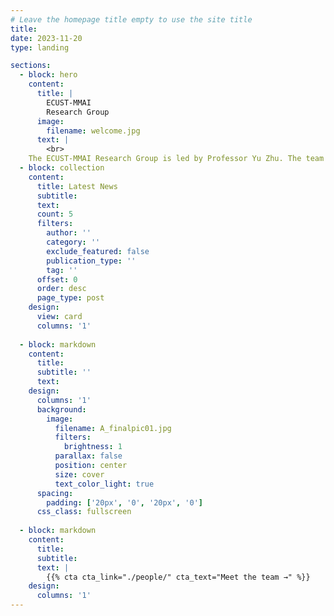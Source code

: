 ```yaml
---
# Leave the homepage title empty to use the site title
title:
date: 2023-11-20
type: landing

sections:
  - block: hero
    content:
      title: |
        ECUST-MMAI
        Research Group
      image:
        filename: welcome.jpg
      text: |
        <br>
    The ECUST-MMAI Research Group is led by Professor Yu Zhu. The team is committed to the research of artificial intellegence, advanced deep learning algorithms, computer vision, and multimedia applications. Including Medical Imaging, Autonomous Driving, Deepfake, Image Superresolution, NERF, Expression Recognition and etc..  
  - block: collection
    content:
      title: Latest News
      subtitle:
      text:
      count: 5
      filters:
        author: ''
        category: ''
        exclude_featured: false
        publication_type: ''
        tag: ''
      offset: 0
      order: desc
      page_type: post
    design:
      view: card
      columns: '1'
  
  - block: markdown
    content:
      title:
      subtitle: ''
      text:
    design:
      columns: '1'
      background:
        image: 
          filename: A_finalpic01.jpg
          filters:
            brightness: 1
          parallax: false
          position: center
          size: cover
          text_color_light: true
      spacing:
        padding: ['20px', '0', '20px', '0']
      css_class: fullscreen
  
  - block: markdown
    content:
      title:
      subtitle:
      text: |
        {{% cta cta_link="./people/" cta_text="Meet the team →" %}}
    design:
      columns: '1'
---
```

